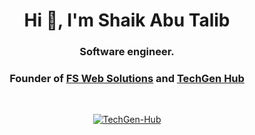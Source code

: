 <h1 align="center">Hi 👋, I'm Shaik Abu Talib</h1>
<h3 align="center">Software engineer. </h3>
<h3 align="center"> Founder of <a href="https://fswebsolutions.com" target="_blank">FS Web Solutions</a> and <a href="https://techgenhub.co" target="_blank">TechGen Hub</a></h3>
<br/>
<p align="center"> <a href="https://twitter.com/techgenhub" target="blank"><img src="https://img.shields.io/twitter/follow/techgenhub?logo=twitter&style=for-the-badge" alt="TechGen-Hub" /></a> </p>

